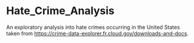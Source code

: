 # Hate_Crime_Analysis
An exploratory analysis into hate crimes occurring in the United States taken from https://crime-data-explorer.fr.cloud.gov/downloads-and-docs. 
